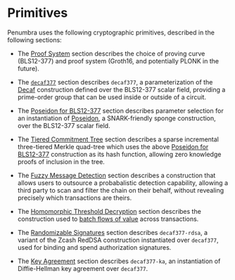 # Primitives

Penumbra uses the following cryptographic primitives, described in the following sections:

- The [Proof System](./crypto/proofs.md) section describes the choice of proving
curve (BLS12-377) and proof system (Groth16, and potentially PLONK in the
future).

- The [`decaf377`](./crypto/decaf377.md) section describes `decaf377`, a
parameterization of the [Decaf] construction defined over the BLS12-377 scalar
field, providing a prime-order group that can be used inside or outside of a
circuit.

- The [Poseidon for BLS12-377](./crypto/poseidon.md) section describes parameter
selection for an instantiation of [Poseidon], a SNARK-friendly sponge
construction, over the BLS12-377 scalar field.

- The [Tiered Commitment Tree](./crypto/tct.md) section describes a sparse
incremental three-tiered Merkle quad-tree which uses the above
[Poseidon for BLS12-377](./crypto/poseidon.md) construction as its hash function,
allowing zero knowledge proofs of inclusion in the tree.

- The [Fuzzy Message Detection](./crypto/fmd.md) section describes a
construction that allows users to outsource a probabalistic detection
capability, allowing a third party to scan and filter the chain on their behalf,
without revealing precisely which transactions are theirs.

- The [Homomorphic Threshold Decryption](./crypto/threshold.md) section
describes the construction used to [batch flows of
value](./concepts/batching_flows.md) across transactions.

- The [Randomizable Signatures](./crypto/decaf377-rdsa.md) section describes
`decaf377-rdsa`, a variant of the Zcash RedDSA construction instantiated over
`decaf377`, used for binding and spend authorization signatures.

- The [Key Agreement](./crypto/decaf377-ka.md) section describes `decaf377-ka`,
an instantiation of Diffie-Hellman key agreement over `decaf377`.




[Decaf]: https://www.shiftleft.org/papers/decaf/
[Poseidon]: https://www.poseidon-hash.info/home
[strobe]: https://strobe.sourceforge.io/
